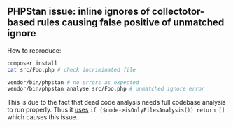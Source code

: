 ## PHPStan issue: inline ignores of collectotor-based rules causing false positive of unmatched ignore

How to reproduce:

```sh
composer install
cat src/Foo.php # check incriminated file

vendor/bin/phpstan # no errors as expected
vendor/bin/phpstan analyse src/Foo.php # unmatched ignore error
```

This is due to the fact that dead code analysis needs full codebase analysis to run properly. 
Thus it [uses](https://github.com/shipmonk-rnd/dead-code-detector/blob/bbc92af/src/Rule/DeadCodeRule.php#L143) `if ($node->isOnlyFilesAnalysis()) return []` which causes this issue.
